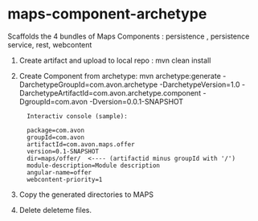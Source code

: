 maps-component-archetype
========================

Scaffolds the 4 bundles of Maps Components  : persistence , persistence service, rest, webcontent

1.    Create artifact and upload to local repo : mvn clean install
2.    Create Component from archetype: 
            mvn archetype:generate 
                  -DarchetypeGroupId=com.avon.archetype 
                  -DarchetypeVersion=1.0 
                  -DarchetypeArtifactId=com.avon.archetype.component 
                  -DgroupId=com.avon 
                  -Dversion=0.0.1-SNAPSHOT

            Interactiv console (sample):

            package=com.avon
            groupId=com.avon
            artifactId=com.avon.maps.offer
            version=0.1-SNAPSHOT
            dir=maps/offer/  <---- (artifactid minus groupId with '/')
            module-description=Module description
            angular-name=offer
            webcontent-priority=1
  
4.    Copy the generated directories to MAPS 
5.    Delete deleteme files. 



